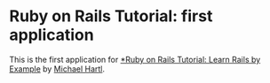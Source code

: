 # Ruby on Rails Tutorial: first application

This is the first application for
[*Ruby on Rails Tutorial: Learn Rails by Example](http://railstutorial.org/) by [Michael Hartl](http://michaelhartl.com/).